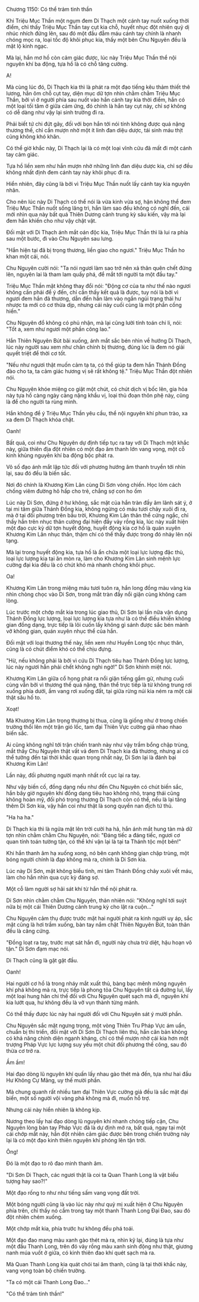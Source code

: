 




Chương 1150: Có thể trảm tinh thần


Khi Triệu Mục Thần một ngụm đem Di Thạch một cánh tay nuốt xuống thời điểm, chỉ thấy Triệu Mục Thần tay cụt kia chỗ, huyết nhục đột nhiên quỷ dị nhúc nhích đứng lên, sau đó một đầu đẫm máu cánh tay chính là nhanh chóng mọc ra, loại tốc độ khôi phục kia, thấy một bên Chu Nguyên đều là mặt lộ kinh ngạc.

Mà lại, hắn mơ hồ còn cảm giác được, lúc này Triệu Mục Thần thể nội nguyên khí ba động, tựa hồ là có chỗ tăng cường.

A!

Mà cùng lúc đó, Di Thạch kia thì là phát ra một đạo tiếng kêu thảm thiết thê lương, hắn ôm chỗ cụt tay, diện mục dữ tợn nhìn chằm chằm Triệu Mục Thần, bởi vì ở người phía sau nuốt vào hắn cánh tay kia thời điểm, hắn có một loại tối tăm ở giữa cảm ứng, đó chính là hắn tay cụt này, chỉ sợ không có dễ dàng như vậy lại sinh trưởng đi ra.

Phải biết tứ chi đứt gãy, đối với bọn hắn tới nói tính không được quá nặng thương thế, chỉ cần mượn nhờ một ít linh đan diệu dược, tái sinh máu thịt cũng không khó khăn.

Có thể giờ khắc này, Di Thạch lại là có một loại vĩnh cửu đã mất đi một cánh tay cảm giác.

Tựa hồ liền xem như hắn mượn nhờ những linh đan diệu dược kia, chỉ sợ đều không nhất định đem cánh tay này khôi phục đi ra.

Hiển nhiên, đây cũng là bởi vì Triệu Mục Thần nuốt lấy cánh tay kia nguyên nhân.

Cho nên lúc này Di Thạch có thể nói là vừa kinh vừa sợ, hận không thể đem Triệu Mục Thần nuốt sống lăng trì, hắn làm sao đều không có nghĩ đến, cái mới nhìn qua này bất quá Thiên Dương cảnh trung kỳ sâu kiến, vậy mà lại đem hắn khiến cho như vậy chật vật.

Đối mặt với Di Thạch ánh mắt oán độc kia, Triệu Mục Thần thì là lui ra phía sau một bước, đi vào Chu Nguyên sau lưng.

"Hắn hiện tại đã bị trọng thương, liền giao cho ngươi." Triệu Mục Thần ho khan một cái, nói.

Chu Nguyên cười nói: "Ta nói ngươi làm sao trở nên xả thân quên chết đứng lên, nguyên lai là tham lam quấy phá, để mắt tới người ta một đầu tay."

Triệu Mục Thần mặt không thay đổi nói: "Động cơ của ta như thế nào ngươi không cần phải để ý đến, chỉ cần thấy kết quả là được, tuy nói là bởi vì ngươi đem hắn đả thương, dẫn đến hắn lâm vào ngắn ngủi trạng thái hư nhược ta mới có cơ thừa dịp, nhưng cái này cuối cùng là một phần cống hiến."

Chu Nguyên đổ không có phủ nhận, mà lại cũng lười tính toán chi li, nói: "Tốt a, xem như ngươi một phần công lao."

Hắn Thiên Nguyên Bút bãi xuống, ánh mắt sắc bén nhìn về hướng Di Thạch, lúc này người sau xem như chân chính bị thương, đúng lúc là đem nó giải quyết triệt để thời cơ tốt.

"Nếu như ngươi thật muốn cảm tạ ta, có thể giúp ta đem hắn Thánh Đồng đào cho ta, ta cảm giác hương vị sẽ rất không tệ." Triệu Mục Thần đột nhiên nói.

Chu Nguyên khóe miệng co giật một chút, có chút dịch vị bốc lên, gia hỏa này tựa hồ càng ngày càng nặng khẩu vị, loại thủ đoạn thôn phệ này, cũng là để cho người ta rùng mình.

Hắn không để ý Triệu Mục Thần yêu cầu, thể nội nguyên khí phun trào, xa xa đem Di Thạch khóa chặt.

Oanh!

Bất quá, coi như Chu Nguyên dự định tiếp tục ra tay với Di Thạch một khắc này, giữa thiên địa đột nhiên có một đạo âm thanh lớn vang vọng, một cỗ kinh khủng nguyên khí ba động bộc phát ra.

Vô số đạo ánh mắt lập tức đối với phương hướng âm thanh truyền tới nhìn lại, sau đó đều là biến sắc.

Nơi đó chính là Khương Kim Lân cùng Di Sơn vòng chiến. Học lỏm cách chống viêm đường hô hấp cho trẻ, chẳng sợ con ho ốm

Lúc này Di Sơn, đứng ở hư không, sắc mặt của hắn tràn đầy âm lãnh sát ý, ở tại mi tâm giữa Thánh Đồng kia, không ngừng có máu tươi chảy xuôi đi ra, mà ở tại đối phương trên bầu trời, Khương Kim Lân thân thể cứng ngắc, chỉ thấy hắn trên nhục thân cường đại hiện đầy vảy rồng kia, lúc này xuất hiện một đạo cực kỳ dữ tợn huyết động, huyết động kia cơ hồ là quán xuyên Khương Kim Lân nhục thân, thậm chí có thể thấy được trong đó nhảy lên nội tạng.

Mà lại trong huyết động kia, tựa hồ là ẩn chứa một loại lực lượng đặc thù, loại lực lượng kia tại ăn mòn ra, làm cho Khương Kim Lân sinh mệnh lực cường đại kia đều là có chút khó mà nhanh chóng khôi phục.

Oa!

Khương Kim Lân trong miệng máu tươi tuôn ra, hắn long đồng màu vàng kia nhìn chòng chọc vào Di Sơn, trong mắt tràn đầy nổi giận cùng không cam lòng.

Lúc trước một chớp mắt kia trong lúc giao thủ, Di Sơn lại lần nữa vận dụng Thánh Đồng lực lượng, loại lực lượng kia tựa như là có thể điều khiển không gian đồng dạng, trực tiếp là lôi cuốn lấy không gì sánh được sắc bén mảnh vỡ không gian, quán xuyên nhục thể của hắn.

Đối mặt với loại thương thế này, liền xem như Huyền Long tộc nhục thân, cũng là có chút điểm khó có thể chịu đựng.

"Hừ, nếu không phải là bởi vì cứu Di Thạch tiêu hao Thánh Đồng lực lượng, lúc này ngươi hẳn phải chết không nghi ngờ!" Di Sơn khinh miệt nói.

Khương Kim Lân giữa cổ họng phát ra nổi giận tiếng gầm gừ, nhưng cuối cùng vẫn bởi vì thương thế quá nặng, thân thể trực tiếp là từ không trung rơi xuống phía dưới, ầm vang rơi xuống đất, tại giữa rừng núi kia ném ra một cái thật sâu hố to.

Xoạt!

Mà Khương Kim Lân trọng thương bị thua, cũng là giống như ở trong chiến trường thổi lên một trận gió lốc, tam đại Thiên Vực cường giả nhao nhao biến sắc.

Ai cũng không nghĩ tới trận chiến tranh này như vậy trầm bổng chập trùng, mắt thấy Chu Nguyên thật vất vả đem Di Thạch kia đả thương, nhưng ai có thể tưởng đến tại thời khắc quan trọng nhất này, Di Sơn lại là đánh bại Khương Kim Lân!

Lần này, đối phương người mạnh nhất rốt cục lại ra tay.

Như vậy biến cố, đồng dạng nếu như đến Chu Nguyên có chút biến sắc, hắn bây giờ nguyên khí đồng dạng tiêu hao không nhỏ, trạng thái cũng không hoàn mỹ, đối phó trọng thương Di Thạch còn có thể, nếu là lại tăng thêm Di Sơn kia, vậy hắn coi như thật là song quyền nan địch tứ thủ.

"Ha ha ha."

Di Thạch kia thì là ngửa mặt lên trời cười ha hả, hắn ánh mắt hung tàn mà dữ tợn nhìn chằm chằm Chu Nguyên, nói: "Đáng tiếc a đáng tiếc, ngươi cơ quan tính toán tường tận, có thể khí vận lại là tại ta Thánh tộc một bên!"

Khi hắn thanh âm hạ xuống xong, nó bên cạnh không gian chập trùng, một bóng người chính là đạp không mà ra, chính là Di Sơn kia.

Lúc này Di Sơn, mặt không biểu tình, mi tâm Thánh Đồng chảy xuôi vết máu, làm cho hắn nhìn qua cực kỳ đáng sợ.

Một cỗ làm người sợ hãi sát khí từ hắn thể nội phát ra.

Di Sơn nhìn chằm chằm Chu Nguyên, thản nhiên nói: "Không nghĩ tới suýt nữa bị một cái Thiên Dương cảnh trung kỳ cho lật ra cuộn..."

Chu Nguyên cảm thụ được trước mặt hai người phát ra kinh người uy áp, sắc mặt cũng là hơi trầm xuống, bàn tay nắm chặt Thiên Nguyên Bút, toàn thân đều là căng cứng.

"Đồng loạt ra tay, trước mạt sát hắn đi, người này chưa trừ diệt, hậu hoạn vô tận." Di Sơn đạm mạc nói.

Di Thạch cũng là gật gật đầu.

Oanh!

Hai người cơ hồ là trong nháy mắt xuất thủ, bàng bạc mênh mông nguyên khí phá không mà ra, trực tiếp là phong tỏa Chu Nguyên tất cả đường lui, lấy một loại hung hãn chi thế đối với Chu Nguyên quét sạch mà đi, nguyên khí kia lướt qua, hư không đều là vỡ vụn thành từng mảnh.

Có thể thấy được lúc này hai người đối với Chu Nguyên sát ý mười phần.

Chu Nguyên sắc mặt ngưng trọng, một vòng Thiên Tru Pháp Vực ám uẩn, chuẩn bị thi triển, đối mặt với Di Sơn Di Thạch liên thủ, hắn căn bản không có khả năng chính diện ngạnh kháng, chỉ có thể mượn nhờ cái kia hơn một trượng Pháp Vực lực lượng suy yếu một chút đối phương thế công, sau đó thừa cơ trở ra.

Ầm ầm!

Hai đạo dòng lũ nguyên khí quấn lấy nhau gào thét mà đến, tựa như hai đầu Hư Không Cự Mãng, uy thế mười phần.

Mà chung quanh rất nhiều tam đại Thiên Vực cường giả đều là sắc mặt đại biến, một số người vội vàng phá không mà đi, muốn hỗ trợ.

Nhưng cái này hiển nhiên là không kịp.

Nương theo lấy hai đạo dòng lũ nguyên khí nhanh chóng tiếp cận, Chu Nguyên lòng bàn tay Pháp Vực đã là dự định mở ra, bất quá, ngay tại một cái chớp mắt này, hắn đột nhiên cảm giác được bên trong chiến trường này lại là có một đạo kinh thiên nguyên khí phóng lên tận trời.

Ông!

Đó là một đạo to rõ đao minh thanh âm.

"Di Sơn Di Thạch, các ngươi thật là coi ta Quan Thanh Long là vật biểu tượng hay sao?!"

Một đạo rống to như như tiếng sấm vang vọng đất trời.

Một bóng người cũng là vào lúc này như quỷ mị xuất hiện ở Chu Nguyên phía trên, chỉ thấy nó cầm trong tay một thanh Thanh Long Đại Đao, sau đó đột nhiên chém xuống.

Một chớp mắt kia, phía trước hư không đều phá toái.

Một đạo đao mang màu xanh gào thét mà ra, nhìn kỹ lại, đúng là tựa như một đầu Thanh Long, trên đó vảy rồng màu xanh sinh động như thật, giương nanh múa vuốt ở giữa, có kinh thiên đao khí quét sạch mà ra.

Mà Quan Thanh Long kia quát chói tai âm thanh, cũng là tại thời khắc này, vang vọng toàn bộ chiến trường.

"Ta có một cái Thanh Long Đao..."

"Có thể trảm tinh thần!"




